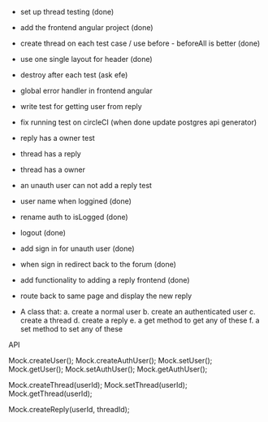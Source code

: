 - set up thread testing (done)
- add the frontend angular project (done)
- create thread on each test case / use before - beforeAll is better (done)
- use one single layout for header (done)

- destroy after each test (ask efe)
- global error handler in frontend angular
- write test for getting user from reply
- fix running test on circleCI (when done update postgres api generator)

- reply has a owner test
- thread has a reply
- thread has a owner
- an unauth user can not add a reply test

- user name when loggined (done)
- rename auth to isLogged (done)
- logout (done)
- add sign in for unauth user (done)
- when sign in redirect back to the forum (done)
- add functionality to adding a reply frontend (done)
- route back to same page and display the new reply


- A class that:
a. create a normal user
b. create an authenticated user
c. create a thread
d. create a reply
e. a get method to get any of these
f. a set method to set any of these

API

Mock.createUser();
Mock.createAuthUser();
Mock.setUser(); Mock.getUser();
Mock.setAuthUser(); Mock.getAuthUser();

Mock.createThread(userId); Mock.setThread(userId); Mock.getThread(userId);

Mock.createReply(userId, threadId);